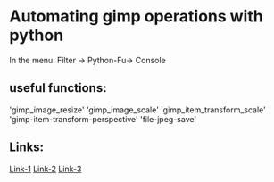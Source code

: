 # Automating gimp operations with python

In the menu:
Filter -> Python-Fu-> Console

## useful functions:
'gimp_image_resize'
'gimp_image_scale'
'gimp_item_transform_scale'
'gimp-item-transform-perspective'
'file-jpeg-save'

## Links:
[Link-1](https://ntcore.com/?p=509)
[Link-2](https://stackoverflow.com/questions/35819129/how-to-use-pycharm-for-gimp-plugin-development)
[Link-3](https://stackoverflow.com/questions/18986723/python-cant-import-gimpfu)
